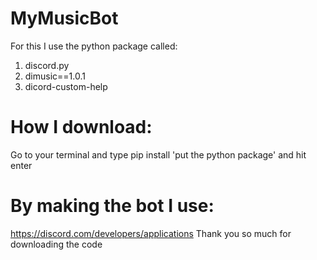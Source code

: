 # MyMusicBot
For this I use the python package called:
1. discord.py
2. dimusic==1.0.1
3. dicord-custom-help

# How I download:

Go to your terminal and type pip install 'put the python package' and hit enter

# By making the bot I use:

https://discord.com/developers/applications
Thank you so much for downloading the code
